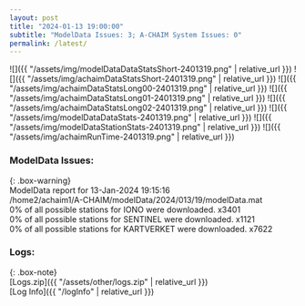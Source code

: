 ```yaml
---
layout: post
title: "2024-01-13 19:00:00"
subtitle: "ModelData Issues: 3; A-CHAIM System Issues: 0"
permalink: /latest/
---
```


![]({{ "/assets/img/modelDataDataStatsShort-2401319.png" | relative_url }})
![]({{ "/assets/img/achaimDataStatsShort-2401319.png" | relative_url }})
![]({{ "/assets/img/achaimDataStatsLong00-2401319.png" | relative_url }})
![]({{ "/assets/img/achaimDataStatsLong01-2401319.png" | relative_url }})
![]({{ "/assets/img/achaimDataStatsLong02-2401319.png" | relative_url }})
![]({{ "/assets/img/modelDataDataStats-2401319.png" | relative_url }})
![]({{ "/assets/img/modelDataStationStats-2401319.png" | relative_url }})
![]({{ "/assets/img/achaimRunTime-2401319.png" | relative_url }})


### ModelData Issues:  
  
{: .box-warning}  
 ModelData report for 13-Jan-2024 19:15:16   
 /home2/achaim1/A-CHAIM/modelData/2024/013/19/modelData.mat   
 0% of all possible stations for IONO were downloaded. x3401   
 0% of all possible stations for SENTINEL were downloaded. x1121   
 0% of all possible stations for KARTVERKET were downloaded. x7622   
  


### Logs:  
  
{: .box-note}  
[Logs.zip]({{ "/assets/other/logs.zip" | relative_url }})  
[Log Info]({{ "/logInfo" | relative_url }})  

